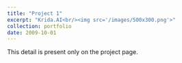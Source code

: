 ```yaml
---
title: "Project 1"
excerpt: "Krida.AI<br/><img src='/images/500x300.png'>"
collection: portfolio
date: 2009-10-01
---
```


This detail is present only on the project page.
